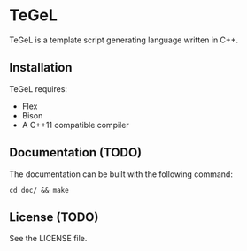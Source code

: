 TeGeL
=====

TeGeL is a template script generating language written in C++.

Installation
------------
TeGeL requires:

* Flex
* Bison
* A C++11 compatible compiler

Documentation (TODO)
-------------
The documentation can be built with the following command:

	cd doc/ && make

License (TODO)
-------------
See the LICENSE file.
